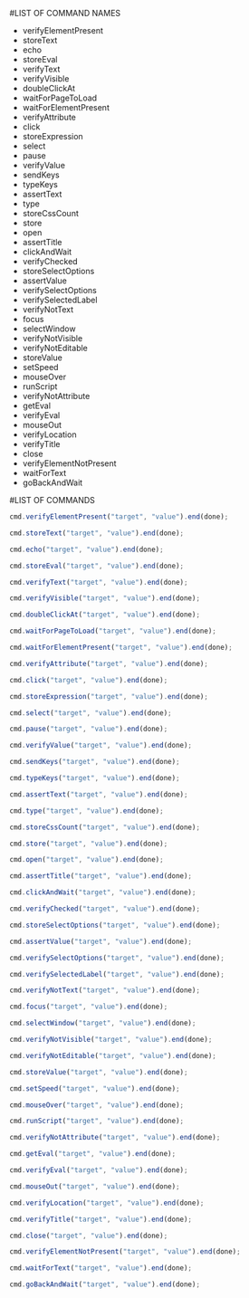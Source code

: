 #LIST OF COMMAND NAMES

- verifyElementPresent
- storeText
- echo
- storeEval
- verifyText
- verifyVisible
- doubleClickAt
- waitForPageToLoad
- waitForElementPresent
- verifyAttribute
- click
- storeExpression
- select
- pause
- verifyValue
- sendKeys
- typeKeys
- assertText
- type
- storeCssCount
- store
- open
- assertTitle
- clickAndWait
- verifyChecked
- storeSelectOptions
- assertValue
- verifySelectOptions
- verifySelectedLabel
- verifyNotText
- focus
- selectWindow
- verifyNotVisible
- verifyNotEditable
- storeValue
- setSpeed
- mouseOver
- runScript
- verifyNotAttribute
- getEval
- verifyEval
- mouseOut
- verifyLocation
- verifyTitle
- close
- verifyElementNotPresent
- waitForText
- goBackAndWait


#LIST OF COMMANDS

```js
cmd.verifyElementPresent("target", "value").end(done);
```

```js
cmd.storeText("target", "value").end(done);
```

```js
cmd.echo("target", "value").end(done);
```

```js
cmd.storeEval("target", "value").end(done);
```

```js
cmd.verifyText("target", "value").end(done);
```

```js
cmd.verifyVisible("target", "value").end(done);
```

```js
cmd.doubleClickAt("target", "value").end(done);
```

```js
cmd.waitForPageToLoad("target", "value").end(done);
```

```js
cmd.waitForElementPresent("target", "value").end(done);
```

```js
cmd.verifyAttribute("target", "value").end(done);
```

```js
cmd.click("target", "value").end(done);
```

```js
cmd.storeExpression("target", "value").end(done);
```

```js
cmd.select("target", "value").end(done);
```

```js
cmd.pause("target", "value").end(done);
```

```js
cmd.verifyValue("target", "value").end(done);
```

```js
cmd.sendKeys("target", "value").end(done);
```

```js
cmd.typeKeys("target", "value").end(done);
```

```js
cmd.assertText("target", "value").end(done);
```

```js
cmd.type("target", "value").end(done);
```

```js
cmd.storeCssCount("target", "value").end(done);
```

```js
cmd.store("target", "value").end(done);
```

```js
cmd.open("target", "value").end(done);
```

```js
cmd.assertTitle("target", "value").end(done);
```

```js
cmd.clickAndWait("target", "value").end(done);
```

```js
cmd.verifyChecked("target", "value").end(done);
```

```js
cmd.storeSelectOptions("target", "value").end(done);
```

```js
cmd.assertValue("target", "value").end(done);
```

```js
cmd.verifySelectOptions("target", "value").end(done);
```

```js
cmd.verifySelectedLabel("target", "value").end(done);
```

```js
cmd.verifyNotText("target", "value").end(done);
```

```js
cmd.focus("target", "value").end(done);
```

```js
cmd.selectWindow("target", "value").end(done);
```

```js
cmd.verifyNotVisible("target", "value").end(done);
```

```js
cmd.verifyNotEditable("target", "value").end(done);
```

```js
cmd.storeValue("target", "value").end(done);
```

```js
cmd.setSpeed("target", "value").end(done);
```

```js
cmd.mouseOver("target", "value").end(done);
```

```js
cmd.runScript("target", "value").end(done);
```

```js
cmd.verifyNotAttribute("target", "value").end(done);
```

```js
cmd.getEval("target", "value").end(done);
```

```js
cmd.verifyEval("target", "value").end(done);
```

```js
cmd.mouseOut("target", "value").end(done);
```

```js
cmd.verifyLocation("target", "value").end(done);
```

```js
cmd.verifyTitle("target", "value").end(done);
```

```js
cmd.close("target", "value").end(done);
```

```js
cmd.verifyElementNotPresent("target", "value").end(done);
```

```js
cmd.waitForText("target", "value").end(done);
```

```js
cmd.goBackAndWait("target", "value").end(done);
```
